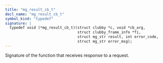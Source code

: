 ```yaml
---
title: "mg_result_cb_t"
decl_name: "mg_result_cb_t"
symbol_kind: "typedef"
signature: |
  typedef void (*mg_result_cb_t)(struct clubby *c, void *cb_arg,
                                 struct clubby_frame_info *fi,
                                 struct mg_str result, int error_code,
                                 struct mg_str error_msg);
---
```


Signature of the function that receives response to a request. 

